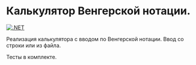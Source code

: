 # Калькулятор Венгерской нотации. 

[![.NET](https://github.com/WaterSeer/HungarianCalculator/actions/workflows/dotnet.yml/badge.svg)](https://github.com/WaterSeer/HungarianCalculator/actions/workflows/dotnet.yml)

Реализация калькулятора с вводом по Венгерской нотации. Ввод со строки или из файла.

Тесты в комплекте.
